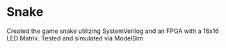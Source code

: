 # Snake
Created the game snake utilizing SystemVerilog and an FPGA with a 16x16 LED Matrix. Tested and simulated via ModelSim
